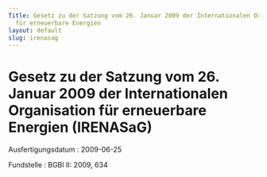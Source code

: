 ```yaml
---
Title: Gesetz zu der Satzung vom 26. Januar 2009 der Internationalen Organisation
  für erneuerbare Energien
layout: default
slug: irenasag
---
```


# Gesetz zu der Satzung vom 26. Januar 2009 der Internationalen Organisation für erneuerbare Energien (IRENASaG)

Ausfertigungsdatum
:   2009-06-25

Fundstelle
:   BGBl II: 2009, 634

